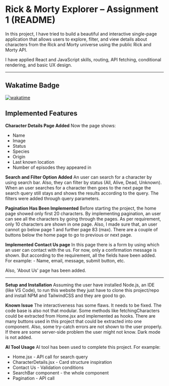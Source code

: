 # Rick & Morty Explorer – Assignment 1 (README)

In this project, I have tried to build a beautiful and interactive single-page application that allows users to explore, filter, and view details about characters from the Rick and Morty universe using the public Rick and Morty API.

I have applied React and JavaScript skills, routing, API fetching, conditional rendering, and basic UX design.

---

## Wakatime Badge

[![wakatime](https://wakatime.com/badge/user/c224ef0b-0d4e-4d7a-a415-3b36fd0b5fa9/project/3153c9a1-f0b5-4fef-a410-0d3efc3ca626.svg)](https://wakatime.com/badge/user/c224ef0b-0d4e-4d7a-a415-3b36fd0b5fa9/project/3153c9a1-f0b5-4fef-a410-0d3efc3ca626)

## Implemented Features

**Character Details Page Added**
Now the page shows:

- Name
- Image
- Status
- Species
- Origin
- Last known location
- Number of episodes they appeared in

**Search and Filter Option Added**
An user can search for a character by using search bar. Also, they can filter by status (All, Alive, Dead, Unknown). When an user searches for a character then goes to the next page the search query still stays and shows the results according to the query. The filters were added through query parameters.

**Pagination Has Been Implemented**
Before starting the project, the home page showed only first 20 characters. By implementing pagination, an user can see all the characters by going through the pages. As per requirement, only 10 characters are shown in one page. Also, I made sure that, an user cannot go below page 1 and further page 83 (max). There are a couple of buttons below the home page to go to previous or next page.

**Implemented Contact Us page**
In this page there is a form by using which an user can contact with the us. For now, only a confirmation message is shown. But according to the requirement, all the fields have been added. For example: - Name, email, message, submit button, etc.

Also, 'About Us' page has been added.

---

**Setup and Installation**
Assuming the user have installed Node.js, an IDE (like VS Code), to run this website they just have to clone this project/repo and install NPM and TailwindCSS and they are good to go.

**Known Issue**
The interactiveness has some flaws. It needs to be fixed. The code base is also not that modular. Some methods like fetchingCharacters could be extracted from Home.jsx and implemented as hooks. There are many buttons used in this project that could be extracted into one component. Also, some try-catch errors are not shown to the user properly. If there are some server-side problem the user might not know. Dark mode is not added.

**AI Tool Usage**
AI tool has been used to complete this project. For example:

- Home.jsx - API call for search query
- CharacterDetails.jsx - Card structure inspiration
- Contact Us - Validation conditions
- SearchBar component - the whole component
- Pagination - API call
